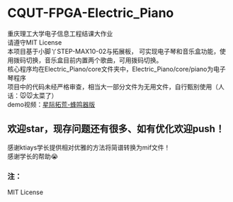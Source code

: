 # CQUT-FPGA-Electric_Piano
重庆理工大学电子信息工程结课大作业\
请遵守MIT License\
本项目基于小脚丫STEP-MAX10-02与拓展板，
可实现电子琴和音乐盒功能，使用拨码切换，音乐盒目前内置两个歌曲，可用拨码切换。\
核心程序均在Electric_Piano/core文件夹中，Electric_Piano/core/piano为电子琴程序\
项目中的代码未经严格审查，相当大一部分文件为无用文件，自行甄别使用（人话：🐭🐭太菜了）\
demo视频：[星际拓荒-蜂鸣器版](https://www.bilibili.com/video/BV1Az4y1q7yj/?share_source=copy_web&vd_source=ebd38346d6ac2e921c69475103c0ac37)

## 欢迎star，现存问题还有很多、如有优化欢迎push！

感谢ktiays学长提供相对优雅的方法将简谱转换为mif文件！\
感谢学长的帮助😭

### 注：
MIT License

